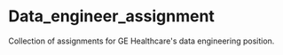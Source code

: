 # Data_engineer_assignment
Collection of assignments for GE Healthcare's data engineering position.
